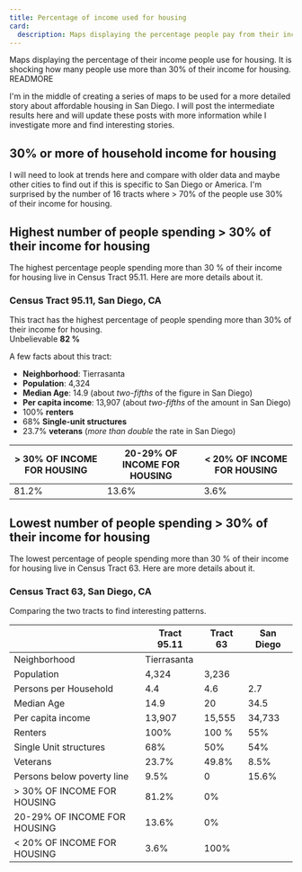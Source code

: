 ```yaml
---
title: Percentage of income used for housing
card:
  description: Maps displaying the percentage people pay from their income for housing
---
```

Maps displaying the percentage of their income people use for housing.
It is shocking how many people use more than 30% of their income for housing.
READMORE

I'm in the middle of creating a series of maps to be used for a more detailed story about affordable housing in San Diego. 
I will post the intermediate results here and will update these posts with more information while I investigate more and find interesting stories.

## 30% or more of household income for housing

<div id="sdmaps-housing-income"></div>

I will need to look at trends here and compare with older data and maybe other cities to find out if this is specific to San Diego or America.
I'm surprised by the number of 16 tracts where > 70% of the people use 30% of their income for housing. 

## Highest number of people spending > 30% of their income for housing

The highest percentage people spending more than 30 % of their income for housing live in Census Tract 95.11.
Here are more details about it.

### Census Tract 95.11, San Diego, CA

This tract has the highest percentage of people spending more than 30% of their income for housing.  
Unbelievable **82 %**

A few facts about this tract:

- **Neighborhood**: Tierrasanta
- **Population**: 4,324
- **Median Age**: 14.9 (about *two-fifths* of the figure in San Diego)
- **Per capita income**: 13,907 (about *two-fifths* of the amount in San Diego)
- 100% **renters**
- 68% **Single-unit structures**
- 23.7% **veterans** (*more than double* the rate in San Diego)


| > 30% OF INCOME FOR HOUSING | 20-29% OF INCOME FOR HOUSING | < 20% OF INCOME FOR HOUSING |
---------------------------|----------------------------|---------------------------|
81.2% | 13.6% |3.6% |


<div id="sdmaps-tract-9511"></div>

## Lowest number of people spending > 30% of their income for housing

The lowest percentage of people spending more than 30 % of their income for housing live in Census Tract 63.
Here are more details about it.

### Census Tract 63, San Diego, CA

Comparing the two tracts to find interesting patterns.

|| Tract 95.11 | Tract 63 | San Diego
---------------------------|----------------------------|---------------------------|-------------|
Neighborhood | Tierrasanta | | 
Population | 4,324 | 3,236 | 
Persons per Household | 4.4 | 4.6 | 2.7
Median Age | 14.9 | 20 | 34.5
Per capita income | 13,907 | 15,555 | 34,733
Renters | 100% | 100 % | 55%
Single Unit structures | 68% | 50% | 54%
Veterans | 23.7% | 49.8% | 8.5%
Persons below poverty line | 9.5% | 0 | 15.6%
> 30% OF INCOME FOR HOUSING | 81.2% | 0% | 
20-29% OF INCOME FOR HOUSING | 13.6% | 0% | 
< 20% OF INCOME FOR HOUSING | 3.6% | 100% | 

